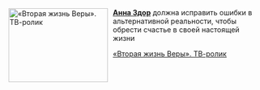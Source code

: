 <!--2025-05-12 08:00:37-->
<div class="yb">
  <div class="rss kino_kino"><a href="https://www.kino-teatr.ru/video/49488/" title="«Вторая жизнь Веры». ТВ-ролик"><img src="https://www.kino-teatr.ru/video/8/8/49488/poster.jpg" width="196" height="147" align="left" hspace="5" style="margin: 0px 10px 0px 5px" alt="«Вторая жизнь Веры». ТВ-ролик"/></a><a href=https://www.kino-teatr.ru/kino/acter/w/ros/5111/bio/ target=_blank><strong>Анна Здор</strong></a> должна исправить ошибки в альтернативной реальности, чтобы обрести счастье в своей настоящей жизни <p class="titl"><a href="https://www.kino-teatr.ru/video/49488/">«Вторая жизнь Веры». ТВ-ролик</a></p></div>
</div>
